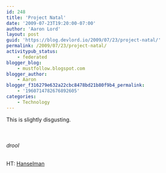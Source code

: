 ```yaml
---
id: 248
title: 'Project Natal'
date: '2009-07-23T19:20:00-07:00'
author: 'Aaron Lord'
layout: post
guid: 'https://blog.devlord.io/2009/07/23/project-natal/'
permalink: /2009/07/23/project-natal/
activitypub_status:
    - federated
blogger_blog:
    - mustfollow.blogspot.com
blogger_author:
    - Aaron
blogger_f316279e632a22cbc8478bd21b80f9b4_permalink:
    - '1960714782676892605'
categories:
    - Technology
---
```


This is slightly disgusting.<br /><br /><br /><br />*drool*<div><br /></div><div>HT: <a href="http://www.hanselman.com/blog/AccidentalPrescienceAndTheSecretsOfProjectNatal.aspx">Hanselman</a></div>